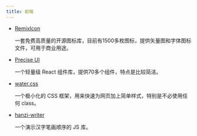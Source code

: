 ```yaml
---
title: 前端
---
```


- [RemixIcon](https://github.com/Remix-Design/RemixIcon)

  一套免费高质量的开源图标库，目前有1500多枚图标，提供矢量图和字体图标文件，可用于商业用途。



- [Precise UI](https://precise-ui.io/)

  一个轻量级 React 组件库，提供70多个组件，特点是比较简洁。



- [water.css](https://github.com/kognise/water.css)

  一个极小化的 CSS 框架，用来快速为网页加上简单样式，特别是不必使用任何 class。



- [hanzi-writer](https://chanind.github.io/hanzi-writer/)

  一个演示汉字笔画顺序的 JS 库。

